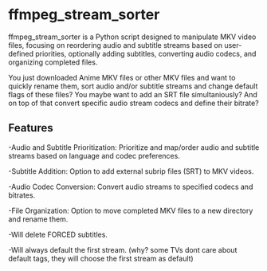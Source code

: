 # ffmpeg_stream_sorter

ffmpeg_stream_sorter is a Python script designed to manipulate MKV video files, focusing on reordering audio and subtitle streams based on user-defined priorities, optionally adding subtitles, converting audio codecs, and organizing completed files.

You just downloaded Anime MKV files or other MKV files and want to quickly rename them, sort audio and/or subtitle streams and change default flags of these files? You maybe want to add an SRT file simultaniously? And on top of that convert specific audio stream codecs and define their bitrate? 

## Features

-Audio and Subtitle Prioritization: Prioritize and map/order audio and subtitle streams based on language and codec preferences.

-Subtitle Addition: Option to add external subrip files (SRT) to MKV videos.

-Audio Codec Conversion: Convert audio streams to specified codecs and bitrates.

-File Organization: Option to move completed MKV files to a new directory and rename them.

-Will delete FORCED subtitles.

-Will always default the first stream. (why? some TVs dont care about default tags, they will choose the first stream as default)

